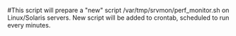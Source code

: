 #This script will prepare a "new" script /var/tmp/srvmon/perf_monitor.sh on Linux/Solaris servers. New script will be added to crontab, scheduled to run every minutes.
